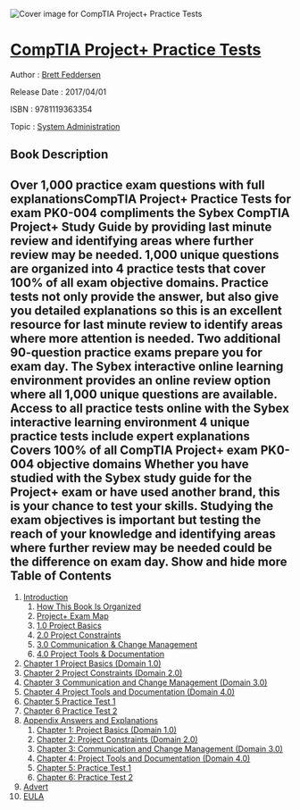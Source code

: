 ![Cover image for CompTIA Project+ Practice Tests](https://imgdetail.ebookreading.net/cover/cover/system_admin/EB9781119363354.jpg)

[CompTIA Project+ Practice Tests](https://ebookreading.net/view/book/CompTIA+Project%2B+Practice+Tests-EB9781119363354_1.html "CompTIA Project+ Practice Tests")
====================================================================================================================

Author : [Brett Feddersen](https://ebookreading.net/search/author/Brett+Feddersen)

Release Date : 2017/04/01

ISBN : 9781119363354

Topic : [System Administration](https://ebookreading.net/search/category/system-administration)

Book Description
-----------------

 Over 1,000 practice exam questions with full explanationsCompTIA Project+ Practice Tests for exam PK0-004 compliments the Sybex CompTIA Project+ Study Guide by providing last minute review and identifying areas where further review may be needed. 1,000 unique questions are organized into 4 practice tests that cover 100% of all exam objective domains. Practice tests not only provide the answer, but also give you detailed explanations so this is an excellent resource for last minute review to identify areas where more attention is needed. Two additional 90-question practice exams prepare you for exam day. The Sybex interactive online learning environment provides an online review option where all 1,000 unique questions are available. 
Access to all practice tests online with the Sybex interactive learning environment 4 unique practice tests include expert explanations Covers 100% of all CompTIA Project+ exam PK0-004 objective domains Whether you have studied with the Sybex study guide for the Project+ exam or have used another brand, this is your chance to test your skills. Studying the exam objectives is important but testing the reach of your knowledge and identifying areas where further review may be needed could be the difference on exam day.
        Show and hide more                
Table of Contents
-----------------

1. [Introduction](https://ebookreading.net/view/book/CompTIA+Project%2B+Practice+Tests-EB9781119363354_10.html)
    1. [How This Book Is Organized](https://ebookreading.net/view/book/CompTIA+Project%2B+Practice+Tests-EB9781119363354_10.html#c_2)
    1. [Project+ Exam Map](https://ebookreading.net/view/book/CompTIA+Project%2B+Practice+Tests-EB9781119363354_10.html#c_3)
    1. [1.0 Project Basics](https://ebookreading.net/view/book/CompTIA+Project%2B+Practice+Tests-EB9781119363354_10.html#c_4)
    1. [2.0 Project Constraints](https://ebookreading.net/view/book/CompTIA+Project%2B+Practice+Tests-EB9781119363354_10.html#c_5)
    1. [3.0 Communication &amp; Change Management](https://ebookreading.net/view/book/CompTIA+Project%2B+Practice+Tests-EB9781119363354_10.html#c_6)
    1. [4.0 Project Tools &amp; Documentation](https://ebookreading.net/view/book/CompTIA+Project%2B+Practice+Tests-EB9781119363354_10.html#c_7)
1. [Chapter 1 Project Basics (Domain 1.0)](https://ebookreading.net/view/book/CompTIA+Project%2B+Practice+Tests-EB9781119363354_11.html)
1. [Chapter 2 Project Constraints (Domain 2.0)](https://ebookreading.net/view/book/CompTIA+Project%2B+Practice+Tests-EB9781119363354_12.html)
1. [Chapter 3 Communication and Change Management (Domain 3.0)](https://ebookreading.net/view/book/CompTIA+Project%2B+Practice+Tests-EB9781119363354_13.html)
1. [Chapter 4 Project Tools and Documentation (Domain 4.0)](https://ebookreading.net/view/book/CompTIA+Project%2B+Practice+Tests-EB9781119363354_14.html)
1. [Chapter 5 Practice Test 1](https://ebookreading.net/view/book/CompTIA+Project%2B+Practice+Tests-EB9781119363354_15.html)
1. [Chapter 6 Practice Test 2](https://ebookreading.net/view/book/CompTIA+Project%2B+Practice+Tests-EB9781119363354_16.html)
1. [Appendix Answers and Explanations](https://ebookreading.net/view/book/CompTIA+Project%2B+Practice+Tests-EB9781119363354_17.html)
    1. [Chapter 1: Project Basics (Domain 1.0)](https://ebookreading.net/view/book/CompTIA+Project%2B+Practice+Tests-EB9781119363354_17.html#c_1)
    1. [Chapter 2: Project Constraints (Domain 2.0)](https://ebookreading.net/view/book/CompTIA+Project%2B+Practice+Tests-EB9781119363354_17.html#c_2)
    1. [Chapter 3: Communication and Change Management (Domain 3.0)](https://ebookreading.net/view/book/CompTIA+Project%2B+Practice+Tests-EB9781119363354_17.html#c_3)
    1. [Chapter 4: Project Tools and Documentation (Domain 4.0)](https://ebookreading.net/view/book/CompTIA+Project%2B+Practice+Tests-EB9781119363354_17.html#c_4)
    1. [Chapter 5: Practice Test 1](https://ebookreading.net/view/book/CompTIA+Project%2B+Practice+Tests-EB9781119363354_17.html#c_5)
    1. [Chapter 6: Practice Test 2](https://ebookreading.net/view/book/CompTIA+Project%2B+Practice+Tests-EB9781119363354_17.html#c_6)
1. [Advert](https://ebookreading.net/view/book/CompTIA+Project%2B+Practice+Tests-EB9781119363354_18.html)
1. [EULA](https://ebookreading.net/view/book/CompTIA+Project%2B+Practice+Tests-EB9781119363354_19.html)
